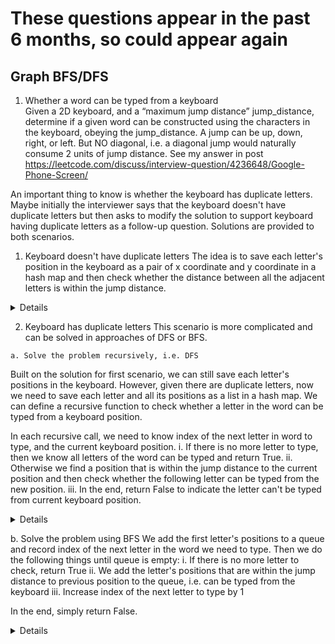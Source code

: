# These questions appear in the past 6 months, so could appear again
## Graph BFS/DFS
1. Whether a word can be typed from a keyboard  
  Given a 2D keyboard, and a “maximum jump distance” jump_distance, determine if a given word can be constructed using the characters in the keyboard, obeying the jump_distance. A jump can be up, down, right, or left. But NO diagonal, i.e. a diagonal jump would naturally consume 2 units of jump distance. See my answer in post https://leetcode.com/discuss/interview-question/4236648/Google-Phone-Screen/

An important thing to know is whether the keyboard has duplicate letters. Maybe initially the interviewer says that the keyboard doesn't have duplicate letters but then asks to modify the solution to support keyboard having duplicate letters as a follow-up question. Solutions are provided to both scenarios.

  1. Keyboard doesn't have duplicate letters
The idea is to save each letter's position in the keyboard as a pair of x coordinate and y coordinate in a hash map and then check whether the distance between all the adjacent letters is within the jump distance.

<details>

  ```python
   def can_word_be_typed(self, keyboard, word, jump_distance):
       letter_keyboard_positions_map = {}
       for r in range(len(keyboard)):
           for c in range(len(keyboard[0])):
               letter_keyboard_positions_map[keyboard[r][c]] = (r, c)
       
       current_position = None
       for i in range(len(word)):
           next_position = letter_keyboard_positions_map[word[i]]
           if current_position and abs(next_position[0] - current_position[0]) + abs(next_position[1] - current_position[1]) > jump_distance:
               return False
           current_position = next_position
       
       return True
  ```
</details>

     
  2. Keyboard has duplicate letters
This scenario is more complicated and can be solved in approaches of DFS or BFS.

    a. Solve the problem recursively, i.e. DFS
Built on the solution for first scenario, we can still save each letter's positions in the keyboard. However, given there are duplicate letters, now we need to save each letter and all its positions as a list in a hash map. We can define a recursive function to check whether a letter in the word can be typed from a keyboard position.

In each recursive call, we need to know index of the next letter in word to type, and the current keyboard position.
i. If there is no more letter to type, then we know all letters of the word can be typed and return True.
ii. Otherwise we find a position that is within the jump distance to the current position and then check whether the following letter can be typed from the new position.
iii. In the end, return False to indicate the letter can't be typed from current keyboard position.

<details>
  
  ```python
 def can_word_be_typed(self, keyboard, word, jump_distance):
     letter_keyboard_positions_map = defaultdict(list)
     for r in range(len(keyboard)):
         for c in range(len(keyboard[0])):
             letter_keyboard_positions_map[keyboard[r][c]].append((r, c))
     
     def can_letter_be_typed(letter_idx, curr_position):
         if letter_idx == len(word):
             return True
         
         letter = word[letter_idx]
         for next_position in letter_keyboard_positions_map[letter]:
             if curr_position and abs(next_position[0] - curr_position[0]) + abs(next_position[1] - curr_position[1]) > jump_distance:
                 continue
             if can_letter_be_typed(letter_idx + 1, next_position):
                 return True

         return False
     
     return can_letter_be_typed(0, None)
  ```
</details>

b. Solve the problem using BFS
We add the first letter's positions to a queue and record index of the next letter in the word we need to type. Then we do the following things until queue is empty:
i. If there is no more letter to check, return True
ii. We add the letter's positions that are within the jump distance to previous position to the queue, i.e. can be typed from the keyboard
iii. Increase index of the next letter to type by 1

In the end, simply return False.

<details>
  
  ```python
   def can_word_be_typed(self, keyboard, word, jump_distance):
       if not word:
           return True
  
       letter_keyboard_positions_map = defaultdict(list)
       for r in range(len(keyboard)):
           for c in range(len(keyboard[0])):
               letter_keyboard_positions_map[keyboard[r][c]].append((r, c))
       
       queue = deque()
       for position in letter_keyboard_positions_map[word[0]]:
           queue.append(position)
  
       next_letter_idx = 1
       while queue:
           if next_letter_idx == len(word):
               return True 
  
           level_size = len(queue)
           for _ in range(level_size):         
               pos = queue.popleft()
               for next_position in letter_keyboard_positions_map[word[next_letter_idx]]:
                   if abs(next_position[0] - position[0]) + abs(next_position[1] - position[1]) <= jump_distance:
                       queue.append(next_position)
           next_letter_idx += 1
           
       return False
  ```
</details>



